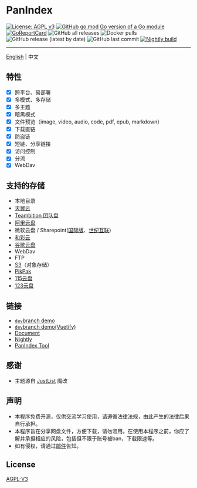 # PanIndex
[![License: AGPL v3](https://img.shields.io/badge/License-AGPL_v3-blue.svg)](https://www.gnu.org/licenses/agpl-3.0)
[![GitHub go.mod Go version of a Go module](https://img.shields.io/github/go-mod/go-version/px-org/PanIndex.svg)](https://github.com/px-org/PanIndex)
[![GoReportCard](https://goreportcard.com/badge/github.com/px-org/PanIndex)](https://goreportcard.com/report/github.com/px-org/PanIndex)
![GitHub all releases](https://img.shields.io/github/downloads/px-org/PanIndex/total)
![Docker pulls](https://img.shields.io/docker/pulls/iicm/pan-index?color=%2348BB78&logo=docker&label=pulls)
![GitHub release (latest by date)](https://img.shields.io/github/v/release/px-org/PanIndex)
![GitHub last commit](https://img.shields.io/github/last-commit/px-org/PanIndex)
[![Nightly build](https://github.com/px-org/PanIndex/actions/workflows/nightly-build.yml/badge.svg)](https://github.com/px-org/PanIndex/actions/workflows/nightly-build.yml)

---
[English](https://github.com/px-org/PanIndex/blob/dev/README.md) | 中文

## 特性
- [x] 跨平台、易部署
- [x] 多模式、多存储
- [x] 多主题
- [x] 暗黑模式
- [x] 文件预览（image, video, audio, code, pdf, epub, markdown）
- [x] 下载直链
- [x] 防盗链
- [x] 短链、分享链接
- [x] 访问控制
- [x] 分流
- [x] WebDav

## 支持的存储
- 本地目录
- [天翼云](https://cloud.189.cn/)
- [Teambition 团队盘](https://www.teambition.com/)
- [阿里云盘](https://www.aliyundrive.com/)
- 微软云盘 / Sharepoint([国际版](https://www.office.com/)、[世纪互联](https://portal.partner.microsoftonline.cn/))
- [和彩云](https://yun.139.com/)
- [谷歌云盘](https://drive.google.com/)
- WebDav
- FTP
- [S3](https://aws.amazon.com/s3/)（对象存储）
- [PikPak](https://mypikpak.com "https://mypikpak.com")
- [115云盘](https://115.com/ "https://115.com/")
- [123云盘](https://www.123pan.com/ "https://www.123pan.com/")

## 链接
- [`dev`branch demo](https://t1.noki.icu "https://t1.noki.icu")
- [`dev`branch demo(Vuetify)](https://t2.noki.icu "https://t2.noki.icu")
- [Document](https://docs.noki.icu)
- [Nightly](https://nightly.link/px-org/PanIndex/workflows/nightly-build/dev)
- [PanIndex Tool](https://pt.noki.icu/)

## 感谢
- 主题源自 [JustList](https://github.com/txperl/JustList) 魔改

## 声明
- 本程序免费开源，仅供交流学习使用，请遵循法律法规，由此产生的法律后果自行承担。
- 本程序旨在分享网盘文件，方便下载，请勿滥用。在使用本程序之前，你应了解并承担相应的风险，包括但不限于账号被ban，下载限速等。
- 如有侵权，请通过[邮件](mailto:ponbous@gmail.com)告知。

## License
[AGPL-V3](https://github.com/px-org/PanIndex/blob/dev/LICENSE)